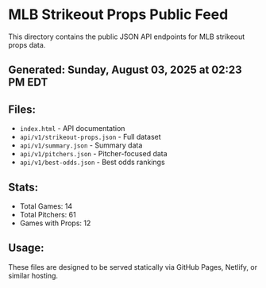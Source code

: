 # MLB Strikeout Props Public Feed

This directory contains the public JSON API endpoints for MLB strikeout props data.

## Generated: Sunday, August 03, 2025 at 02:23 PM EDT

## Files:
- `index.html` - API documentation
- `api/v1/strikeout-props.json` - Full dataset
- `api/v1/summary.json` - Summary data
- `api/v1/pitchers.json` - Pitcher-focused data  
- `api/v1/best-odds.json` - Best odds rankings

## Stats:
- Total Games: 14
- Total Pitchers: 61
- Games with Props: 12

## Usage:
These files are designed to be served statically via GitHub Pages, Netlify, or similar hosting.
